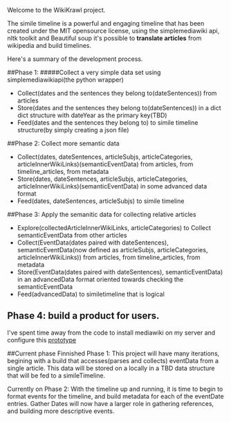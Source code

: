 Welcome to the WikiKrawl project. 
  
  The simile timeline is a powerful and engaging timeline that has been created under the MIT opensource license, 
  using the simplemediawiki api, nltk toolkit and Beautiful soup it's possible to **translate articles** from wikipedia
  and build timelines.
  
  Here's a summary of the development process. 
  
##Phase 1:
#####Collect a very simple data set using simplemediawikiapi(the python wrapper) 
* Collect(dates and the sentences they belong to(dateSentences)) from articles
* Store(dates and the sentences they belong to(dateSentences)) in a dict dict structure with dateYear as the primary key(TBD)
* Feed(dates and the sentences they belong to) to simile timeline structure(by simply creating a json file)
            
##Phase 2: Collect more semantic data  
* Collect(dates, dateSentences, articleSubjs, articleCategories, articleInnerWikiLinks)(semanticEventData)
from articles, from timeline_articles, from metadata
* Store(dates, dateSentences, articleSubjs, articleCategories, articleInnerWikiLinks)(semanticEventData) in some advanced data format
* Feed(dates, dateSentences, articleSubjs) to simile timeline
            
##Phase 3: Apply the semanitic data for collecting relative articles
* Explore(collectedArticleInnerWikiLinks, articleCategories) to Collect semanticEventData from other articles
* Collect(EventData(dates paired with dateSentences), semanticEventData(now defined as articleSubjs, articleCategories, articleInnerWikiLinks)) from articles, from timeline_articles, from metadata
* Store(EventData(dates paired with dateSentences), semanticEventData) in an advancedData format oriented towards checking the semanticEventData
* Feed(advancedData) to similetimeline that is logical


## Phase 4: build a product for users.
          
I've spent time away from the code to install mediawiki on my server and configure this [prototype](http://www.luciannovosel.com/MediaWiki/mediawiki-1.19.2/index.php?title=Great_depression, 'prototype')

##Current phase
Finnished Phase 1:
  This project will have many iterations, begining with a build that accesses(parses and collects) eventData from a
  single article. This data will be stored on a locally in a TBD data structure that will be fed to a simileTimeline. 

Currently on Phase 2:
  With the timeline up and running, it is time to begin to format events for the timeline, and build metadata for each of
  the eventDate entries. Gather Dates will now have a larger role in gathering references, and building more descriptive events.  
  
